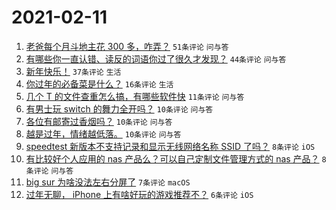 # 2021-02-11

1. [老爸每个月斗地主花 300 多，咋弄？](https://www.v2ex.com/t/752903) `51条评论` `问与答`
1. [有哪些你一直认错、读反的词语你过了很久才发现？](https://www.v2ex.com/t/752905) `44条评论` `问与答`
1. [新年快乐！](https://www.v2ex.com/t/752906) `37条评论` `生活`
1. [你过年的必备菜是什么？](https://www.v2ex.com/t/752922) `16条评论` `生活`
1. [几个 T 的文件查重怎么搞，有哪些软件快](https://www.v2ex.com/t/752915) `11条评论` `问与答`
1. [有男士玩 switch 的舞力全开吗？](https://www.v2ex.com/t/752919) `10条评论` `问与答`
1. [各位有邮寄过香烟吗？](https://www.v2ex.com/t/752912) `10条评论` `问与答`
1. [越是过年，情绪越低落。](https://www.v2ex.com/t/752911) `10条评论` `问与答`
1. [speedtest 新版本不支持记录和显示无线网络名称 SSID 了吗？](https://www.v2ex.com/t/752902) `8条评论` `iOS`
1. [有比较好个人应用的 nas 产品么？可以自己定制文件管理方式的 nas 产品？](https://www.v2ex.com/t/752901) `8条评论` `问与答`
1. [big sur 为啥没法左右分屏了](https://www.v2ex.com/t/752910) `7条评论` `macOS`
1. [过年无聊， iPhone 上有啥好玩的游戏推荐不？](https://www.v2ex.com/t/752924) `6条评论` `iOS`

